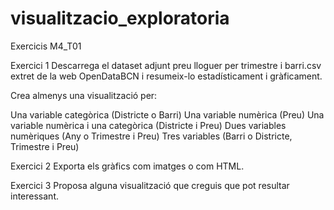 # visualitzacio_exploratoria

Exercicis M4_T01


Exercici 1
Descarrega el dataset adjunt preu lloguer per trimestre i barri.csv extret de la web OpenDataBCN i resumeix-lo estadísticament i gràficament.

Crea almenys una visualització per:

Una variable categòrica (Districte o Barri)
Una variable numèrica (Preu)
Una variable numèrica i una categòrica (Districte i Preu)
Dues variables numèriques (Any o Trimestre i Preu)
Tres variables (Barri o Districte, Trimestre i Preu)


Exercici 2
Exporta els gràfics com imatges o com HTML.


Exercici 3
Proposa alguna visualització que creguis que pot resultar interessant.

